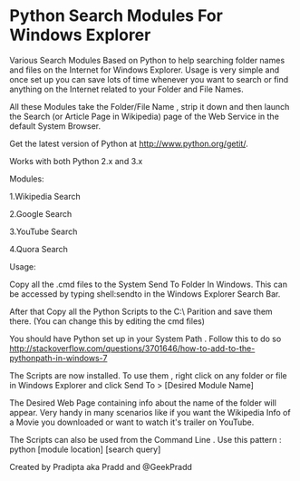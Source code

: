 Python Search Modules For Windows Explorer
=============

Various Search Modules Based on Python to help searching folder names and files on the Internet for Windows Explorer.
Usage is very simple and once set up you can save lots of time whenever you want to search or find anything on the Internet related to your Folder and File Names.

All these Modules take the Folder/File Name , strip it down and then launch the Search (or Article Page in Wikipedia) page of the Web Service in the default System Browser.

Get the latest version of Python at http://www.python.org/getit/.

Works with both Python 2.x and 3.x

Modules:

1.Wikipedia Search 

2.Google Search

3.YouTube Search

4.Quora Search


Usage:

Copy all the .cmd files to the System Send To Folder In Windows. This can be accessed by typing shell:sendto in the Windows Explorer Search Bar.

After that Copy all the Python Scripts to the C:\ Parition and save them there. (You can change this by editing the cmd files)

You should have Python set up in your System Path . Follow this to do so  http://stackoverflow.com/questions/3701646/how-to-add-to-the-pythonpath-in-windows-7

The Scripts are now installed. To use them , right click on any folder or file in Windows Explorer and click Send To > [Desired Module Name]

The Desired Web Page containing info about the name of the folder will appear. Very handy in many scenarios like if you want the Wikipedia Info of a Movie you downloaded or want to watch it's trailer on YouTube.

The Scripts can also be used from the Command Line . Use this pattern :
python [module location] [search query]

Created by Pradipta aka Pradd and @GeekPradd
